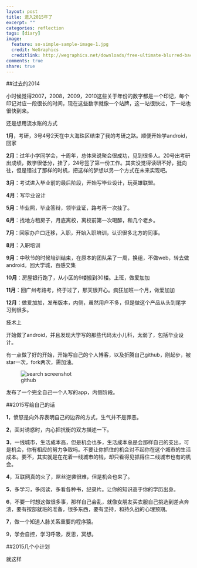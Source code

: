 ```yaml
---
layout: post
title: 进入2015年了
excerpt: ""
categories: reflection
tags: [diary]
image:
  feature: so-simple-sample-image-1.jpg
  credit: WeGraphics
  creditlink: http://wegraphics.net/downloads/free-ultimate-blurred-background-pack/
comments: true
share: true
---
```


##过去的2014

小时候觉得2007，2008，2009，2010这些关于年份的数字都是一个印记，每个印记对应一段很长的时间，现在这些数字就像一个站牌，这一站很快过，下一站也很快到来。


还是想用流水账的方式
   
**1月**，考研，3号4号2天在中大海珠区结束了我的考研之路。顺便开始学android，回家

**2月**：过年小学同学会，十周年，总体来说聚会很成功，见到很多人。20号出考研出成绩，数学很低分，挂了，24号签了第一份工作。其实没觉得读研不好，挺向往，但是错过了那样的时机，把这样的梦想以另一个方式在未来实现吧。


**3月**：考试进入毕业前的最后阶段，开始写毕业设计，玩英雄联盟。


**4月**：写毕业设计


**5月**：毕业照，毕业答辩，领毕业证，路考再一次挂了。


**6月**：找地方租房子，月底离校，离校前第一次喝醉，和几个老乡。


**7月**：回家办户口迁移，入职，开始入职培训，认识很多北方的同事。


**8月**：入职培训

**9月**：中秋节的时候培训结束，在原本的团队呆了一周，换组，不做web，转去做android。回大学城，百感交集

**10月**：房屋银行跑了，从小区的9楼搬到30楼。上班，做爱加加

**11月**：回广州考路考，终于过了，那天很开心。疯狂加班一个月，做爱加加

**12月**：做爱加加，发布版本，内侧，虽然用户不多，但是做这个产品从头到尾学习到很多。


技术上

开始做了android，并且发现大学写的那些代码太小儿科，太弱了，包括毕业设计。

有一点做了好的开始，开始写自己的个人博客，以及折腾自己github，刚起步，被star一次，fork两次，需加油。

<figure>
  <img src="{{ site.url }}/images/githubcontribute.jpg" alt="search screenshot">
  <figcaption>github</figcaption>
</figure>


发布了一个完全自己一个人写的app，内侧阶段。



##2015写给自己的话

**1**，愤怒是向外界表明自己的边界的方式，生气并不是罪恶。


**2**，面对诱惑时，内心把抗衡的双方描述一下。


**3**，一线城市，生活成本高，但是机会也多，生活成本总是会那样自己的支出，可是机会，你有相应的努力争取吗。不要让你抓住的机会对不起你在这个城市的生活成本。要不，其实就是在花着一线城市的钱，却只看得见抓得住二线城市也有的机会。


**4**，互联网真的火了，屌丝逆袭很难，但是机会也来了。


**5**，多学习，多阅读，多看各种书，纪录片。让你的知识高于你的学历出身。


**6**，不要一时想这做很多事，那样自己会乱，就像女朋友买衣服自己挑选到差点奔溃，要有按部就班的准备，很多东西，要有坚持，和持久战的心理预期。


**7**，做一个知道人脉关系重要的程序猿。




9，学会自控，学习呼吸，反思，冥想。


##2015几个小计划

就这样